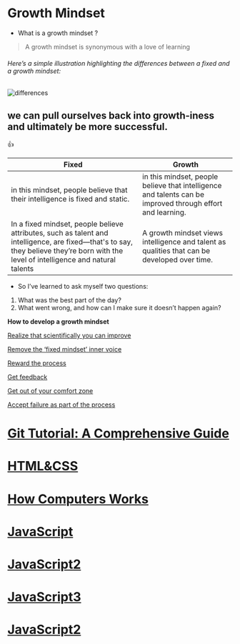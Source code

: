 # Growth Mindset	
* What is a growth mindset  ? 
> A growth mindset is synonymous with a love of learning
###### Here’s a simple illustration highlighting the differences between a fixed and a growth mindset:
![differences](https://i1.wp.com/www.brainpickings.org/wp-content/uploads/2012/04/taschen_informationgraphics10.jpg?w=680&ssl=1)

## we can pull ourselves back into growth-iness and ultimately be more successful.

:+1:

Fixed | Growth
------------ | -------------
in this mindset, people believe that their intelligence is fixed and static.  | in this mindset, people believe that intelligence and talents can be improved through effort and learning. 
In a fixed mindset, people believe attributes, such as talent and intelligence, are fixed—that's to say, they believe they’re born with the level of intelligence and natural talents | A growth mindset views intelligence and talent as qualities that can be developed over time.

   - So I’ve learned to ask myself two questions:

1. What was the best part of the day?
2. What went wrong, and how can I make sure it doesn’t happen again?


**How to develop a growth mindset**

[Realize that scientifically you can improve](Read01.md) 

[Remove the ‘fixed mindset’ inner voice](Read02.md) 

[Reward the process](Read03.md) 

[Get feedback](Read04.md) 

[Get out of your comfort zone](Read05.md) 

[Accept failure as part of the process](Read06.md) 



# [Git Tutorial: A Comprehensive Guide](read.md)

# [HTML&CSS](readhtmlcss.md)

# [How Computers Works](HCW.md)

# [JavaScript](js.md)


# [JavaScript2](js2.md)

# [JavaScript3](js3.md)

# [JavaScript2](js2.md)

